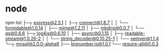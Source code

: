 node
====

npm list 
├─┬ express@2.5.1 
│ ├─┬ connect@1.8.7 
│ │ └── formidable@1.0.14 
│ ├── mime@1.2.11 
│ ├── mkdirp@0.0.7 
│ └── qs@0.6.6 
├─┬ log4js@0.6.10 
│ ├── async@0.1.15 
│ ├─┬ readable-stream@1.0.26-2 
│ │ └── string_decoder@0.10.25-1 
│ └── semver@1.1.4 
└─┬ mysql@2.0.0-alpha8 
  ├── bignumber.js@1.0.1 
  └── require-all@0.0.3 
